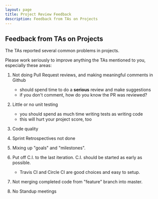 ```yaml
---
layout: page
title: Project Review Feedback
description: Feedback from TAs on Projects
---
```


## Feedback from TAs on Projects

The TAs reported several common problems in projects.

Please work seriously to improve anything the TAs mentioned to you,
especially these areas:

1. Not doing Pull Request reviews, and making meaningful comments in Github 
   - should spend time to do a **serious** review and make suggestions
   - if you don't comment, how do you know the PR was reviewed?

2. Little or no unit testing
   - you should spend as much time writing tests as writing code
   - this will hurt your project score, too

3. Code quality

4. Sprint Retrospectives not done

5. Mixing up "goals" and "milestones".

6. Put off C.I. to the last iteration.  C.I. should be started as early as possible.  
   - Travis CI and Circle CI are good choices and easy to setup.

7. Not merging completed code from "feature" branch into master.

8. No Standup meetings
